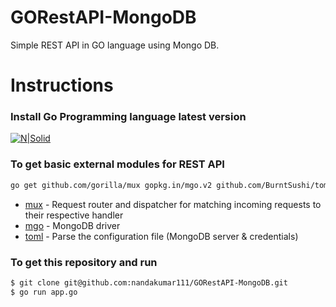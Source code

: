 # GORestAPI-MongoDB

Simple REST API in GO language using Mongo DB.

# Instructions

### Install Go Programming language latest version

[![N|Solid](https://sdtimes.com/wp-content/uploads/2018/02/golang.sh_-490x490.png)](https://golang.org/dl/)

### To get basic external modules for REST API

 ```sh
go get github.com/gorilla/mux gopkg.in/mgo.v2 github.com/BurntSushi/toml
```

* [mux](https://github.com/gorilla/mux) - Request router and dispatcher for matching incoming requests to their respective handler
* [mgo](https://gopkg.in/mgo.v2) - MongoDB driver
* [toml](https://github.com/BurntSushi/toml) - Parse the configuration file (MongoDB server & credentials)

### To get this repository and run

 ```sh
$ git clone git@github.com:nandakumar111/GORestAPI-MongoDB.git
$ go run app.go
```
